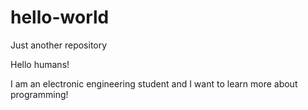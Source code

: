 # hello-world
Just another repository

Hello humans!

I am an electronic engineering student and I want to learn more about programming!
